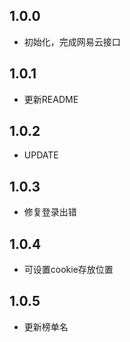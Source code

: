 ## 1.0.0

- 初始化，完成网易云接口

## 1.0.1

- 更新README

## 1.0.2

- UPDATE

## 1.0.3

- 修复登录出错

## 1.0.4

- 可设置cookie存放位置

## 1.0.5

- 更新榜单名